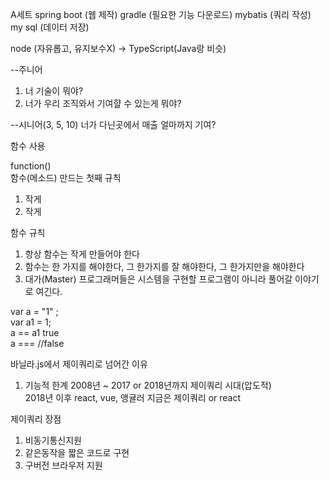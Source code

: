 A세트
spring boot (웹 제작)
gradle (필요한 기능 다운로드)
mybatis (쿼리 작성)
my sql (데이터 저장)

node (자유롭고, 유지보수X)
-> TypeScript(Java랑 비슷)

--주니어
1. 너 기술이 뭐야?
2. 너가 우리 조직와서 기여햘 수 있는게 뭐야?

--시니어(3, 5, 10)
너가 다닌곳에서 매출 얼마까지 기여?

함수 사용  

function()   
함수(메소드) 만드는 첫째 규칙
1. 작게
2. 작게

함수 규칙
1. 항상 함수는 작게 만들어야 한다  
2. 함수는 한 가지를 해야한다, 그 한가지를 잘 해야한다, 그 한가지만을 해야한다
3. 대가(Master) 프로그래머들은 시스템을 구현할
프로그램이 아니라 풀어갈 이야기로 여긴다.


var a = "1" ;  
var a1 = 1;  
a == a1 true  
a === //false

바닐라.js에서 제이쿼리로 넘어간 이유
1. 기능적 한계 
2008년 ~ 2017 or 2018년까지 제이쿼리 시대(압도적)  
2018년 이후 react, vue, 앵귤러
지금은 제이쿼리 or react

제이쿼리 장점
1. 비동기통신지원
2. 같은동작을 짧은 코드로 구현
3. 구버전 브라우저 지원
